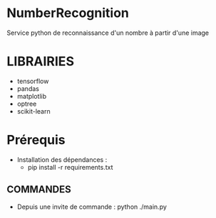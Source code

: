 # NumberRecognition
Service python de reconnaissance d'un nombre à partir d'une image

# LIBRAIRIES
- tensorflow
- pandas
- matplotlib
- optree
- scikit-learn

# Prérequis
- Installation des dépendances : 
    - pip install -r requirements.txt

## COMMANDES
- Depuis une invite de commande : python ./main.py
